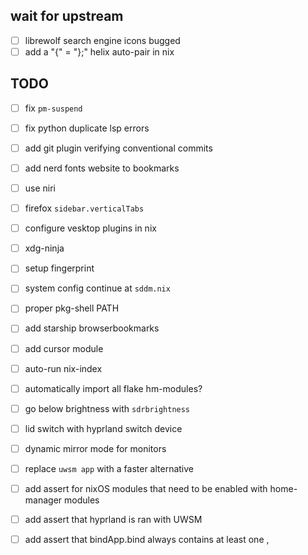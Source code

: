 
## wait for upstream
- [ ] librewolf search engine icons bugged
- [ ] add a "{" = "};" helix auto-pair in nix

## TODO

- [ ] fix `pm-suspend`
- [ ] fix python duplicate lsp errors

- [ ] add git plugin verifying conventional commits
- [ ] add nerd fonts website to bookmarks
- [ ] use niri
- [ ] firefox `sidebar.verticalTabs`
- [ ] configure vesktop plugins in nix
- [ ] xdg-ninja
- [ ] setup fingerprint
- [ ] system config continue at `sddm.nix`
- [ ] proper pkg-shell PATH
- [ ] add starship browserbookmarks
- [ ] add cursor module
- [ ] auto-run nix-index
- [ ] automatically import all flake hm-modules?
- [ ] go below brightness with `sdrbrightness`
- [ ] lid switch with hyprland switch device
- [ ] dynamic mirror mode for monitors
- [ ] replace `uwsm app` with a faster alternative

- [ ] add assert for nixOS modules that need to be enabled with home-manager modules
- [ ] add assert that hyprland is ran with UWSM
- [ ] add assert that bindApp.bind always contains at least one ,
